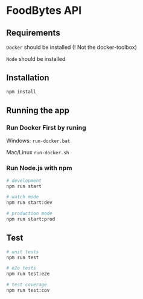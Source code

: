 # FoodBytes API

## Requirements
`Docker` should be installed (! Not the docker-toolbox)

`Node` should be installed

## Installation

```bash
npm install
```

## Running the app

### Run Docker First by runing
Windows: `run-docker.bat`

Mac/Linux `run-docker.sh`

### Run Node.js with npm
```bash
# development
npm run start

# watch mode
npm run start:dev

# production mode
npm run start:prod
```

## Test

```bash
# unit tests
npm run test

# e2e tests
npm run test:e2e

# test coverage
npm run test:cov
```